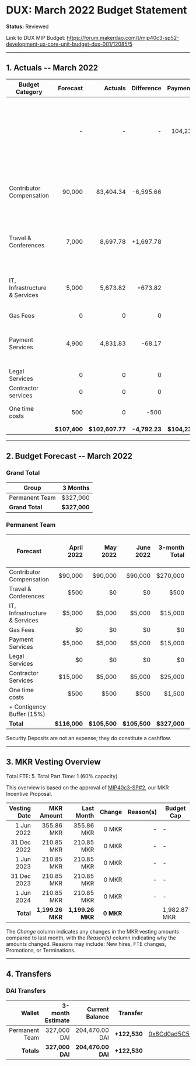 # DUX: March 2022 Budget Statement

**Status:** Reviewed

Link to DUX MIP Budget: https://forum.makerdao.com/t/mip40c3-sp52-development-ux-core-unit-budget-dux-001/12085/5

---

## 1. Actuals -- March 2022

| Budget Category               |     Forecast |         Actuals |    Difference |     Payments |                                                                                Comment |
| ----------------------------- | -----------: | --------------: | ------------: | -----------: | -------------------------------------------------------------------------------------: |
|                               |            - |               - |             - |      104,230 | Accountable holds a buffer of DAI, it's okay if the payment differs from the expenses. |
| Contributor Compensation      |       90,000 |       83,404.34 |     -6,595.66 |            - |              Variation on estimate. No exact reason other than not correct estimation. |
| Travel & Conferences          |        7,000 |        8,697.78 |     +1,697.78 |            - |                                     More expenses than planned, but inside our limits. |
| IT, Infrastructure & Services |        5,000 |        5,673.82 |       +673.82 |            - |                     Extra costs on vercel due to some stress testing and high traffic. |
| Gas Fees                      |            0 |               0 |             0 |            - |                                                                                      - |
| Payment Services              |        4,900 |        4,831.83 |        -68.17 |            - |                                 Slightly over the estimate, more costs than estimated. |
| Legal Services                |            0 |               0 |             0 |            - |                                                                                      - |
| Contractor services           |            0 |               0 |             0 |            - |                                                                                      - |
| One time costs                |          500 |               0 |          -500 |            - |                                                     No one time costs used this month. |
|                               | **$107,400** | **$102,607.77** | **-4,792.23** | **$104,230** |                                                                                      - |

---

## 2. Budget Forecast -- March 2022

### Grand Total

| Group           |     3 Months |
| --------------- | -----------: |
| Permanent Team  |     $327,000 |
| **Grand Total** | **$327,000** |

### Permanent Team

| Forecast                      |   April 2022 |     May 2022 |    June 2022 | 3-month Total | MIP Budget Forecast/ CAP |
| ----------------------------- | -----------: | -----------: | -----------: | ------------: | -----------------------: |
| Contributor Compensation      |      $90,000 |      $90,000 |      $90,000 |      $270,000 |                 $275,000 |
| Travel & Conferences          |         $500 |           $0 |           $0 |          $500 |                  $13,500 |
| IT, Infrastructure & Services |       $5,000 |       $5,000 |       $5,000 |       $15,000 |                  $27,000 |
| Gas Fees                      |           $0 |           $0 |           $0 |            $0 |                   $3,000 |
| Payment Services              |       $5,000 |       $5,000 |       $5,000 |       $15,000 |                  $19,500 |
| Legal Services                |           $0 |           $0 |           $0 |            $0 |                  $16,500 |
| Contractor Services           |      $15,000 |       $5,000 |       $5,000 |       $25,000 |                  $45,000 |
| One time costs                |         $500 |         $500 |         $500 |        $1,500 |                  $21,000 |
| + Contigency Buffer (15%)     |              |              |              |               |                  $63,075 |
| **Total**                     | **$116,000** | **$105,500** | **$105,500** |  **$327,000** |             **$483,575** |

Security Deposits are not an expense; they do constitute a cashflow.

---

## 3. MKR Vesting Overview

Total FTE: 5. Total Part Time: 1 (60% capacity).

This overview is based on the approval of [MIP40c3-SP#2](https://forum.makerdao.com/t/mip40c3-sp27-development-ux-core-unit-mkr-budget-dux-001/9777), our MKR Incentive Proposal.

| Vesting Date |       MKR Amount |       Last Month |    Change | Reason(s) | Budget Cap   |
| -----------: | ---------------: | ---------------: | --------: | --------: | ------------ |
|   1 Jun 2022 |       355.86 MKR |       355.86 MKR |     0 MKR |         - | -            |
|  31 Dec 2022 |       210.85 MKR |       210.85 MKR |     0 MKR |         - | -            |
|   1 Jun 2023 |       210.85 MKR |       210.85 MKR |     0 MKR |         - | -            |
|  31 Dec 2023 |       210.85 MKR |       210.85 MKR |     0 MKR |         - | -            |
|   1 Jun 2024 |       210.85 MKR |       210.85 MKR |     0 MKR |         - | -            |
|    **Total** | **1,199.26 MKR** | **1,199.26 MKR** | **0 MKR** |           | 1,982.87 MKR |

The _Change_ column indicates any changes in the MKR vesting amounts compared to last month, with the _Reason(s)_ column indicating why the amounts changed. Reasons may include: New hires, FTE changes, Promotions, or Terminations.

---

## 4. Transfers

### DAI Transfers

|         Wallet | 3-month Estimate |    Current Balance |     Transfer |                                                                                                                    Multi-sig Address |
| -------------: | ---------------: | -----------------: | -----------: | -----------------------------------------------------------------------------------------------------------------------------------: |
| Permanent Team |      327,000 DAI |     204,470.00 DAI | **+122,530** | [0x8Cd0ad5C55498Aacb72b6689E1da5A284C69c0C7](https://gnosis-safe.io/app/#/safes/0x8Cd0ad5C55498Aacb72b6689E1da5A284C69c0C7/balances) |
|     **Totals** |  **327,000 DAI** | **204,470.00 DAI** | **+122,530** |                                                                                                                                      |
